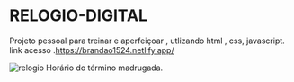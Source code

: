 # RELOGIO-DIGITAL
Projeto pessoal para treinar e aperfeiçoar , utlizando html , css, javascript.
link acesso .https://brandao1524.netlify.app/

![relogio](https://user-images.githubusercontent.com/106616102/184468215-4920f052-9e97-495f-a9ab-131be051faed.PNG)
Horário do término madrugada.
